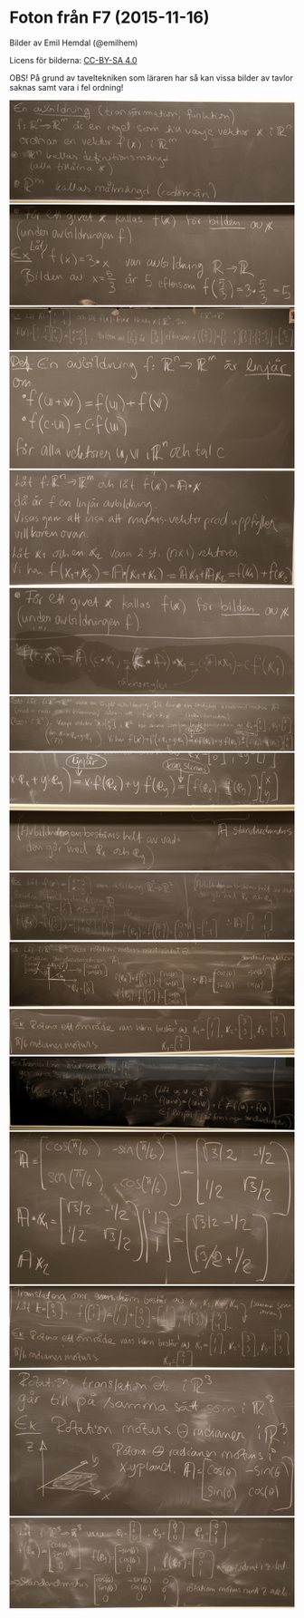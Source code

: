 
# Foton från F7 (2015-11-16)

Bilder av Emil Hemdal (@emilhem)

Licens för bilderna: [CC-BY-SA 4.0](https://creativecommons.org/licenses/by-sa/4.0/)

OBS! På grund av taveltekniken som läraren har så kan vissa bilder av tavlor saknas samt vara i fel ordning!

![Bild 1](https://raw.githubusercontent.com/erikdsjostrom/Kurser/master/Linj%C3%A4r%20Algebra/F7/foton-p%C3%A5-tavlor/_DSC2065.JPG)
![Bild 2](https://raw.githubusercontent.com/erikdsjostrom/Kurser/master/Linj%C3%A4r%20Algebra/F7/foton-p%C3%A5-tavlor/_DSC2067.JPG)
![Bild 3](https://raw.githubusercontent.com/erikdsjostrom/Kurser/master/Linj%C3%A4r%20Algebra/F7/foton-p%C3%A5-tavlor/_DSC2068.JPG)
![Bild 4](https://raw.githubusercontent.com/erikdsjostrom/Kurser/master/Linj%C3%A4r%20Algebra/F7/foton-p%C3%A5-tavlor/_DSC2069.JPG)
![Bild 5](https://raw.githubusercontent.com/erikdsjostrom/Kurser/master/Linj%C3%A4r%20Algebra/F7/foton-p%C3%A5-tavlor/_DSC2071.JPG)
![Bild 6](https://raw.githubusercontent.com/erikdsjostrom/Kurser/master/Linj%C3%A4r%20Algebra/F7/foton-p%C3%A5-tavlor/_DSC2072.JPG)
![Bild 7](https://raw.githubusercontent.com/erikdsjostrom/Kurser/master/Linj%C3%A4r%20Algebra/F7/foton-p%C3%A5-tavlor/_DSC2073.JPG)
![Bild 8](https://raw.githubusercontent.com/erikdsjostrom/Kurser/master/Linj%C3%A4r%20Algebra/F7/foton-p%C3%A5-tavlor/_DSC2075.JPG)
![Bild 9](https://raw.githubusercontent.com/erikdsjostrom/Kurser/master/Linj%C3%A4r%20Algebra/F7/foton-p%C3%A5-tavlor/_DSC2081.JPG)
![Bild 10](https://raw.githubusercontent.com/erikdsjostrom/Kurser/master/Linj%C3%A4r%20Algebra/F7/foton-p%C3%A5-tavlor/_DSC2085.JPG)
![Bild 11](https://raw.githubusercontent.com/erikdsjostrom/Kurser/master/Linj%C3%A4r%20Algebra/F7/foton-p%C3%A5-tavlor/_DSC2086.JPG)
![Bild 12](https://raw.githubusercontent.com/erikdsjostrom/Kurser/master/Linj%C3%A4r%20Algebra/F7/foton-p%C3%A5-tavlor/_DSC2088.JPG)
![Bild 13](https://raw.githubusercontent.com/erikdsjostrom/Kurser/master/Linj%C3%A4r%20Algebra/F7/foton-p%C3%A5-tavlor/_DSC2089.JPG)
![Bild 14](https://raw.githubusercontent.com/erikdsjostrom/Kurser/master/Linj%C3%A4r%20Algebra/F7/foton-p%C3%A5-tavlor/_DSC2091.JPG)
![Bild 15](https://raw.githubusercontent.com/erikdsjostrom/Kurser/master/Linj%C3%A4r%20Algebra/F7/foton-p%C3%A5-tavlor/_DSC2092.JPG)
![Bild 16](https://raw.githubusercontent.com/erikdsjostrom/Kurser/master/Linj%C3%A4r%20Algebra/F7/foton-p%C3%A5-tavlor/_DSC2093.JPG)
